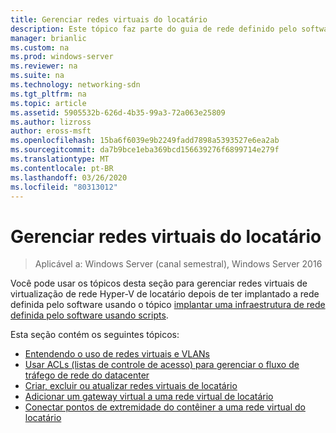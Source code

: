 ```yaml
---
title: Gerenciar redes virtuais do locatário
description: Este tópico faz parte do guia de rede definido pelo software sobre como gerenciar cargas de trabalho de locatário e redes virtuais no Windows Server 2016.
manager: brianlic
ms.custom: na
ms.prod: windows-server
ms.reviewer: na
ms.suite: na
ms.technology: networking-sdn
ms.tgt_pltfrm: na
ms.topic: article
ms.assetid: 5905532b-626d-4b35-99a3-72a063e25809
ms.author: lizross
author: eross-msft
ms.openlocfilehash: 15ba6f6039e9b2249fadd7898a5393527e6ea2ab
ms.sourcegitcommit: da7b9bce1eba369bcd156639276f6899714e279f
ms.translationtype: MT
ms.contentlocale: pt-BR
ms.lasthandoff: 03/26/2020
ms.locfileid: "80313012"
---
```

# <a name="manage-tenant-virtual-networks"></a>Gerenciar redes virtuais do locatário

>Aplicável a: Windows Server (canal semestral), Windows Server 2016

Você pode usar os tópicos desta seção para gerenciar redes virtuais de virtualização de rede Hyper-V de locatário depois de ter implantado a rede definida pelo software usando o tópico [implantar uma infraestrutura de rede definida pelo software usando scripts](../../sdn/deploy/Deploy-a-Software-Defined-Network-infrastructure-using-scripts.md).  
  
Esta seção contém os seguintes tópicos:  
  
- [Entendendo o uso de redes virtuais e VLANs](Understanding-Usage-of-Virtual-Networks-and-VLANs.md)  
- [Usar ACLs (listas de controle de acesso) para gerenciar o fluxo de tráfego de rede do datacenter](use-acls-for-traffic-flow.md)  
- [Criar, excluir ou atualizar redes virtuais de locatário](Create,-Delete,-or-Update-Tenant-Virtual-Networks.md)  
- [Adicionar um gateway virtual a uma rede virtual de locatário](Add-a-Virtual-Gateway-to-a-Tenant-Virtual-Network.md)
- [Conectar pontos de extremidade do contêiner a uma rede virtual do locatário](Connect-container-endpoints-to-a-Tenant-Virtual-Network.md)


